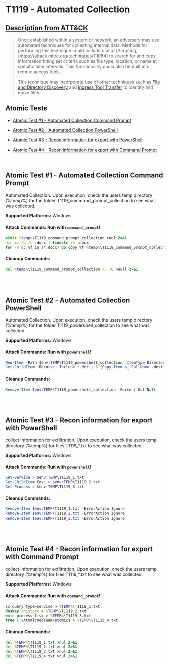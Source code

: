 # T1119 - Automated Collection
## [Description from ATT&CK](https://attack.mitre.org/wiki/Technique/T1119)
<blockquote>Once established within a system or network, an adversary may use automated techniques for collecting internal data. Methods for performing this technique could include use of [Scripting](https://attack.mitre.org/techniques/T1064) to search for and copy information fitting set criteria such as file type, location, or name at specific time intervals. This functionality could also be built into remote access tools. 

This technique may incorporate use of other techniques such as [File and Directory Discovery](https://attack.mitre.org/techniques/T1083) and [Ingress Tool Transfer](https://attack.mitre.org/techniques/T1105) to identify and move files.</blockquote>

## Atomic Tests

- [Atomic Test #1 - Automated Collection Command Prompt](#atomic-test-1---automated-collection-command-prompt)

- [Atomic Test #2 - Automated Collection PowerShell](#atomic-test-2---automated-collection-powershell)

- [Atomic Test #3 - Recon information for export with PowerShell](#atomic-test-3---recon-information-for-export-with-powershell)

- [Atomic Test #4 - Recon information for export with Command Prompt](#atomic-test-4---recon-information-for-export-with-command-prompt)


<br/>

## Atomic Test #1 - Automated Collection Command Prompt
Automated Collection. Upon execution, check the users temp directory (%temp%) for the folder T1119_command_prompt_collection
to see what was collected.

**Supported Platforms:** Windows





#### Attack Commands: Run with `command_prompt`! 


```cmd
mkdir %temp%\T1119_command_prompt_collection >nul 2>&1
dir c: /b /s .docx | findstr /e .docx
for /R c: %f in (*.docx) do copy %f %temp%\T1119_command_prompt_collection
```

#### Cleanup Commands:
```cmd
del %temp%\T1119_command_prompt_collection /F /Q >null 2>&1
```





<br/>
<br/>

## Atomic Test #2 - Automated Collection PowerShell
Automated Collection. Upon execution, check the users temp directory (%temp%) for the folder T1119_powershell_collection
to see what was collected.

**Supported Platforms:** Windows





#### Attack Commands: Run with `powershell`! 


```powershell
New-Item -Path $env:TEMP\T1119_powershell_collection -ItemType Directory -Force | Out-Null
Get-ChildItem -Recurse -Include *.doc | % {Copy-Item $_.FullName -destination $env:TEMP\T1119_powershell_collection}
```

#### Cleanup Commands:
```powershell
Remove-Item $env:TEMP\T1119_powershell_collection -Force | Out-Null
```





<br/>
<br/>

## Atomic Test #3 - Recon information for export with PowerShell
collect information for exfiltration. Upon execution, check the users temp directory (%temp%) for files T1119_*.txt
to see what was collected.

**Supported Platforms:** Windows





#### Attack Commands: Run with `powershell`! 


```powershell
Get-Service > $env:TEMP\T1119_1.txt
Get-ChildItem Env: > $env:TEMP\T1119_2.txt
Get-Process > $env:TEMP\T1119_3.txt
```

#### Cleanup Commands:
```powershell
Remove-Item $env:TEMP\T1119_1.txt -ErrorAction Ignore
Remove-Item $env:TEMP\T1119_2.txt -ErrorAction Ignore
Remove-Item $env:TEMP\T1119_3.txt -ErrorAction Ignore
```





<br/>
<br/>

## Atomic Test #4 - Recon information for export with Command Prompt
collect information for exfiltration. Upon execution, check the users temp directory (%temp%) for files T1119_*.txt
to see what was collected.

**Supported Platforms:** Windows





#### Attack Commands: Run with `command_prompt`! 


```cmd
sc query type=service > %TEMP%\T1119_1.txt
doskey /history > %TEMP%\T1119_2.txt
wmic process list > %TEMP%\T1119_3.txt
tree C:\AtomicRedTeam\atomics > %TEMP%\T1119_4.txt
```

#### Cleanup Commands:
```cmd
del %TEMP%\T1119_1.txt >nul 2>&1
del %TEMP%\T1119_2.txt >nul 2>&1
del %TEMP%\T1119_3.txt >nul 2>&1
del %TEMP%\T1119_4.txt >nul 2>&1
```





<br/>
